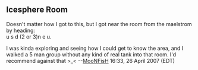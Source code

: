 ## Icesphere Room

Doesn't matter how I got to this, but I got near the room from the
maelstrom by heading:  
u s d (2 or 3)n e u.

I was kinda exploring and seeing how I could get to know the area, and I
walked a 5 man group without any kind of real tank into that room. I'd
recommend against that \>\_\< --[MooNFisH](User:MooNFisH.md "wikilink")
16:33, 26 April 2007 (EDT)
